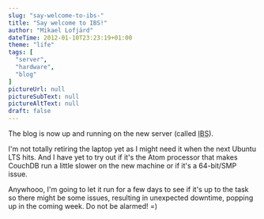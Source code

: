 ```yaml
---
slug: "say-welcome-to-ibs-"
title: "Say welcome to IBS!"
author: "Mikael Lofjärd"
dateTime: 2012-01-10T23:23:19+01:00
theme: "life"
tags: [
  "server",
  "hardware",
  "blog"
]
pictureUrl: null
pictureSubText: null
pictureAltText: null
draft: false
---
```

The blog is now up and running on the new server (called <abbr title="Itty Bitty Server">IBS</abbr>).

I'm not totally retiring the laptop yet as I might need it when the next Ubuntu LTS hits. And I have yet to try out if it's the Atom processor that makes CouchDB run a little slower on the new machine or if it's a 64-bit/SMP issue.

Anywhooo, I'm going to let it run for a few days to see if it's up to the task so there might be some issues, resulting in unexpected downtime, popping up in the coming week. Do not be alarmed! =)
